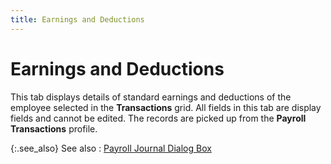```yaml
---
title: Earnings and Deductions
---
```


# Earnings and Deductions


This tab displays details of standard earnings and deductions of the  employee selected in the **Transactions** grid. All fields in this tab are display fields and cannot be edited.  The records are picked up from the **Payroll 
 Transactions** profile.


{:.see_also}
See also
: [Payroll  Journal Dialog Box]({{site.prl_baseurl}}/payroll-process/creating-journal/viewing-a-payroll-journal/the_payroll_journal_browser.html)
